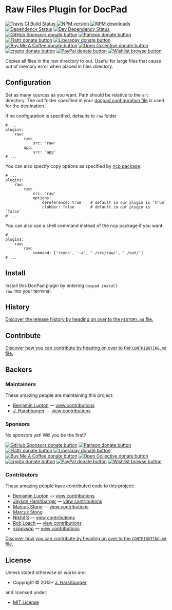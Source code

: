 <!-- TITLE/ -->

<h1>Raw Files Plugin for DocPad</h1>

<!-- /TITLE -->


<!-- BADGES/ -->

<span class="badge-travisci"><a href="http://travis-ci.com/docpad/docpad-plugin-raw" title="Check this project's build status on TravisCI"><img src="https://img.shields.io/travis/com/docpad/docpad-plugin-raw/master.svg" alt="Travis CI Build Status" /></a></span>
<span class="badge-npmversion"><a href="https://npmjs.org/package/docpad-plugin-raw" title="View this project on NPM"><img src="https://img.shields.io/npm/v/docpad-plugin-raw.svg" alt="NPM version" /></a></span>
<span class="badge-npmdownloads"><a href="https://npmjs.org/package/docpad-plugin-raw" title="View this project on NPM"><img src="https://img.shields.io/npm/dm/docpad-plugin-raw.svg" alt="NPM downloads" /></a></span>
<span class="badge-daviddm"><a href="https://david-dm.org/docpad/docpad-plugin-raw" title="View the status of this project's dependencies on DavidDM"><img src="https://img.shields.io/david/docpad/docpad-plugin-raw.svg" alt="Dependency Status" /></a></span>
<span class="badge-daviddmdev"><a href="https://david-dm.org/docpad/docpad-plugin-raw#info=devDependencies" title="View the status of this project's development dependencies on DavidDM"><img src="https://img.shields.io/david/dev/docpad/docpad-plugin-raw.svg" alt="Dev Dependency Status" /></a></span>
<br class="badge-separator" />
<span class="badge-githubsponsors"><a href="https://github.com/sponsors/balupton" title="Donate to this project using GitHub Sponsors"><img src="https://img.shields.io/badge/github-donate-yellow.svg" alt="GitHub Sponsors donate button" /></a></span>
<span class="badge-patreon"><a href="https://patreon.com/bevry" title="Donate to this project using Patreon"><img src="https://img.shields.io/badge/patreon-donate-yellow.svg" alt="Patreon donate button" /></a></span>
<span class="badge-flattr"><a href="https://flattr.com/profile/balupton" title="Donate to this project using Flattr"><img src="https://img.shields.io/badge/flattr-donate-yellow.svg" alt="Flattr donate button" /></a></span>
<span class="badge-liberapay"><a href="https://liberapay.com/bevry" title="Donate to this project using Liberapay"><img src="https://img.shields.io/badge/liberapay-donate-yellow.svg" alt="Liberapay donate button" /></a></span>
<span class="badge-buymeacoffee"><a href="https://buymeacoffee.com/balupton" title="Donate to this project using Buy Me A Coffee"><img src="https://img.shields.io/badge/buy%20me%20a%20coffee-donate-yellow.svg" alt="Buy Me A Coffee donate button" /></a></span>
<span class="badge-opencollective"><a href="https://opencollective.com/bevry" title="Donate to this project using Open Collective"><img src="https://img.shields.io/badge/open%20collective-donate-yellow.svg" alt="Open Collective donate button" /></a></span>
<span class="badge-crypto"><a href="https://bevry.me/crypto" title="Donate to this project using Cryptocurrency"><img src="https://img.shields.io/badge/crypto-donate-yellow.svg" alt="crypto donate button" /></a></span>
<span class="badge-paypal"><a href="https://bevry.me/paypal" title="Donate to this project using Paypal"><img src="https://img.shields.io/badge/paypal-donate-yellow.svg" alt="PayPal donate button" /></a></span>
<span class="badge-wishlist"><a href="https://bevry.me/wishlist" title="Buy an item on our wishlist for us"><img src="https://img.shields.io/badge/wishlist-donate-yellow.svg" alt="Wishlist browse button" /></a></span>

<!-- /BADGES -->


Copies all files in the raw directory to out.  Useful for large files that cause out of memory error when placed in files directory.





## Configuration
Set as many sources as you want. Path should be relative to the `src` directory. The out folder specified in your [docpad configuration file](http://docpad.org/docs/config) is used for the destination.

If no configuration is specified, defaults to `raw` folder

```
# ...
plugins:
    raw:
        raw:
            src: 'raw'
        app:
            src: 'app'
# ...
```

You can also specify copy options as specified by [ncp package](https://github.com/AvianFlu/ncp):

```
# ...
plugins:
    raw:
        raw:
            src: 'raw'
            options:
                dereference: true    # default in our plugin is `true`
                clobber: false       # default in our plugin is `false`
# ...
```

You can also use a shell command instead of the ncp package if you want:

```
# ...
plugins:
    raw:
        raw:
            command: ['rsync', '-a', './src/raw/', './out/']
# ...
```








<!-- INSTALL/ -->

<h2>Install</h2>

Install this DocPad plugin by entering <code>docpad install raw</code> into your terminal.

<!-- /INSTALL -->


<!-- HISTORY/ -->

<h2>History</h2>

<a href="https://github.com/docpad/docpad-plugin-raw/blob/master/HISTORY.md#files">Discover the release history by heading on over to the <code>HISTORY.md</code> file.</a>

<!-- /HISTORY -->


<!-- CONTRIBUTE/ -->

<h2>Contribute</h2>

<a href="https://github.com/docpad/docpad-plugin-raw/blob/master/CONTRIBUTING.md#files">Discover how you can contribute by heading on over to the <code>CONTRIBUTING.md</code> file.</a>

<!-- /CONTRIBUTE -->


<!-- BACKERS/ -->

<h2>Backers</h2>

<h3>Maintainers</h3>

These amazing people are maintaining this project:

<ul><li><a href="https://github.com/balupton">Benjamin Lupton</a> — <a href="https://github.com/docpad/docpad-plugin-raw/commits?author=balupton" title="View the GitHub contributions of Benjamin Lupton on repository docpad/docpad-plugin-raw">view contributions</a></li>
<li><a href="https://github.com/hypercubed">J. Harshbarger</a> — <a href="https://github.com/docpad/docpad-plugin-raw/commits?author=hypercubed" title="View the GitHub contributions of J. Harshbarger on repository docpad/docpad-plugin-raw">view contributions</a></li></ul>

<h3>Sponsors</h3>

No sponsors yet! Will you be the first?

<span class="badge-githubsponsors"><a href="https://github.com/sponsors/balupton" title="Donate to this project using GitHub Sponsors"><img src="https://img.shields.io/badge/github-donate-yellow.svg" alt="GitHub Sponsors donate button" /></a></span>
<span class="badge-patreon"><a href="https://patreon.com/bevry" title="Donate to this project using Patreon"><img src="https://img.shields.io/badge/patreon-donate-yellow.svg" alt="Patreon donate button" /></a></span>
<span class="badge-flattr"><a href="https://flattr.com/profile/balupton" title="Donate to this project using Flattr"><img src="https://img.shields.io/badge/flattr-donate-yellow.svg" alt="Flattr donate button" /></a></span>
<span class="badge-liberapay"><a href="https://liberapay.com/bevry" title="Donate to this project using Liberapay"><img src="https://img.shields.io/badge/liberapay-donate-yellow.svg" alt="Liberapay donate button" /></a></span>
<span class="badge-buymeacoffee"><a href="https://buymeacoffee.com/balupton" title="Donate to this project using Buy Me A Coffee"><img src="https://img.shields.io/badge/buy%20me%20a%20coffee-donate-yellow.svg" alt="Buy Me A Coffee donate button" /></a></span>
<span class="badge-opencollective"><a href="https://opencollective.com/bevry" title="Donate to this project using Open Collective"><img src="https://img.shields.io/badge/open%20collective-donate-yellow.svg" alt="Open Collective donate button" /></a></span>
<span class="badge-crypto"><a href="https://bevry.me/crypto" title="Donate to this project using Cryptocurrency"><img src="https://img.shields.io/badge/crypto-donate-yellow.svg" alt="crypto donate button" /></a></span>
<span class="badge-paypal"><a href="https://bevry.me/paypal" title="Donate to this project using Paypal"><img src="https://img.shields.io/badge/paypal-donate-yellow.svg" alt="PayPal donate button" /></a></span>
<span class="badge-wishlist"><a href="https://bevry.me/wishlist" title="Buy an item on our wishlist for us"><img src="https://img.shields.io/badge/wishlist-donate-yellow.svg" alt="Wishlist browse button" /></a></span>

<h3>Contributors</h3>

These amazing people have contributed code to this project:

<ul><li><a href="https://github.com/balupton">Benjamin Lupton</a> — <a href="https://github.com/docpad/docpad-plugin-raw/commits?author=balupton" title="View the GitHub contributions of Benjamin Lupton on repository docpad/docpad-plugin-raw">view contributions</a></li>
<li><a href="https://github.com/Hypercubed">Jayson Harshbarger</a> — <a href="https://github.com/docpad/docpad-plugin-raw/commits?author=Hypercubed" title="View the GitHub contributions of Jayson Harshbarger on repository docpad/docpad-plugin-raw">view contributions</a></li>
<li><a href="https://github.com/stongo">Marcus Stong</a> — <a href="https://github.com/docpad/docpad-plugin-raw/commits?author=stongo" title="View the GitHub contributions of Marcus Stong on repository docpad/docpad-plugin-raw">view contributions</a></li>
<li><a href="http://circleci.com">Marcus Stong</a></li>
<li><a href="https://github.com/nsonnad">Nikhil S</a> — <a href="https://github.com/docpad/docpad-plugin-raw/commits?author=nsonnad" title="View the GitHub contributions of Nikhil S on repository docpad/docpad-plugin-raw">view contributions</a></li>
<li><a href="https://github.com/RobLoach">Rob Loach</a> — <a href="https://github.com/docpad/docpad-plugin-raw/commits?author=RobLoach" title="View the GitHub contributions of Rob Loach on repository docpad/docpad-plugin-raw">view contributions</a></li>
<li><a href="https://github.com/vsopvsop">vsopvsop</a> — <a href="https://github.com/docpad/docpad-plugin-raw/commits?author=vsopvsop" title="View the GitHub contributions of vsopvsop on repository docpad/docpad-plugin-raw">view contributions</a></li></ul>

<a href="https://github.com/docpad/docpad-plugin-raw/blob/master/CONTRIBUTING.md#files">Discover how you can contribute by heading on over to the <code>CONTRIBUTING.md</code> file.</a>

<!-- /BACKERS -->


<!-- LICENSE/ -->

<h2>License</h2>

Unless stated otherwise all works are:

<ul><li>Copyright &copy; 2013+ <a href="https://github.com/hypercubed">J. Harshbarger</a></li></ul>

and licensed under:

<ul><li><a href="http://spdx.org/licenses/MIT.html">MIT License</a></li></ul>

<!-- /LICENSE -->
